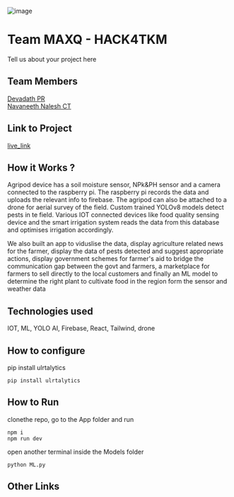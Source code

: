![image](HACK4TKM.jpeg)


# Team MAXQ - HACK4TKM
Tell us about your project here

## Team Members
[Devadath PR](https://github.com/devalopr)   
[Navaneeth Nalesh CT](https://github.com/NavaneethNalesh)   

## Link to Project
[live_link](https://agripod.vercel.app/)

## How it Works ?
Agripod device has a soil moisture sensor, NPk&PH sensor and a camera connected to the raspberry pi. The raspberry pi records the data and uploads the relevant info to firebase. The agripod can also be attached to a drone for aerial survey of the field. Custom trained YOLOv8 models detect pests in te field. Various IOT connected devices like food quality sensing device and the smart irrigation system reads the data from this database and optimises irrigation accordingly. 

We also built an app to viduslise the data, display agriculture related news for the farmer, display the data of pests detected and suggest appropriate actions, display government schemes for farmer's aid to bridge the communication gap between the govt and farmers, a marketplace for farmers to sell directly to the local customers and finally an ML model to determine the right plant to cultivate food in the region form the sensor and weather data

## Technologies used
IOT, ML, YOLO AI, Firebase, React, Tailwind, drone

## How to configure

pip install ulrtalytics
```
pip install ulrtalytics
```

## How to Run

clonethe repo, go to the App folder and run
```
npm i
npm run dev
```
open another terminal inside the Models folder
```
python ML.py
```

## Other Links

